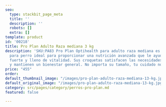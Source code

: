 ```yaml
---
seo:
  type: stackbit_page_meta
  title: ''
  description: ''
  robots: []
  extra: []
template: product
id: '00218'
title: Pro Plan Adulto Raza mediana 3 kg
description: 'SKU:PA83 Pro Plan Optihealth para adulto raza mediana es el alimento
  para perro ideal para proporcionar una nutrición avanzada que le ayudará mantenerse
  fuerte y lleno de vitalidad. Sus croquetas satisfacen las necesidades nutricionales
  y mantienen un bienestar general. No importa su tamaño, tu cuidado no tiene límites. '
price: "455"
order: 
default_thumbnail_image: "/images/pro-plan-adulto-raza-mediana-13-kg.jpg"
default_original_image: "/images/pro-plan-adulto-raza-mediana-13-kg.jpg"
category: src/pages/category/perros-pro-plan.md
featured: false

---
```

